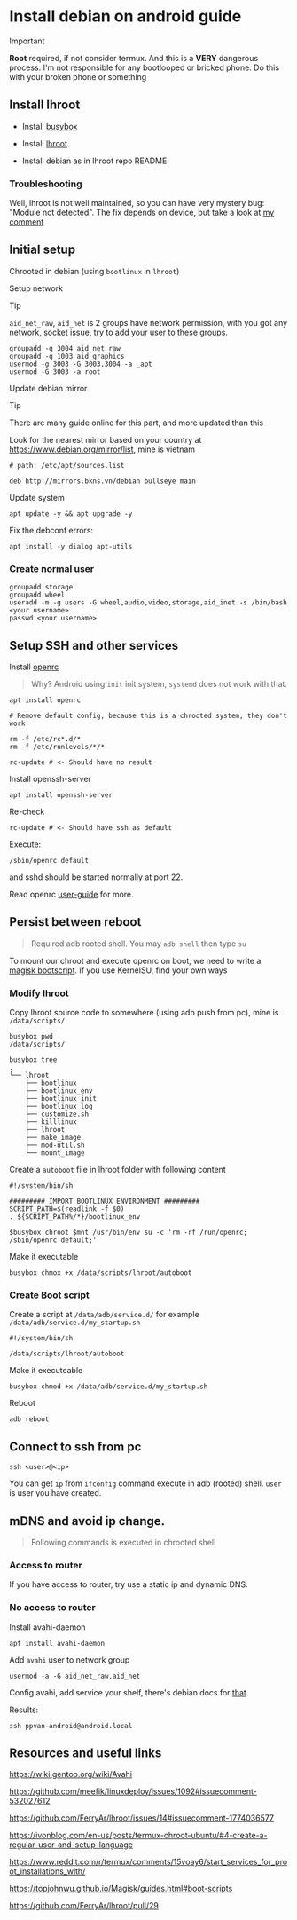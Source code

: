 # Install debian on android guide

> [!IMPORTANT]
> **Root** required, if not consider termux. And this is a **VERY** dangerous process. I'm not responsible for any bootlooped or bricked phone. Do this with your broken phone or something

## Install lhroot

- Install [busybox](https://github.com/Magisk-Modules-Alt-Repo/BuiltIn-BusyBox)

- Install [lhroot](https://github.com/FerryAr/lhroot).

- Install debian as in lhroot repo README.


### Troubleshooting

Well, lhroot is not well maintained, so you can have very mystery bug: "Module not detected". The fix depends on device, but take a look at [my comment](https://github.com/FerryAr/lhroot/issues/45#issuecomment-1946347252)


## Initial setup

Chrooted in debian (using `bootlinux` in `lhroot`)

Setup network

> [!TIP]
> `aid_net_raw`, `aid_net` is 2 groups have network permission, with you got any network, socket issue, try to add your user to these groups.

```
groupadd -g 3004 aid_net_raw
groupadd -g 1003 aid_graphics
usermod -g 3003 -G 3003,3004 -a _apt
usermod -G 3003 -a root
```

Update debian mirror

> [!TIP]
> There are many guide online for this part, and more updated than this

Look for the nearest mirror based on your country at https://www.debian.org/mirror/list, mine is vietnam


```
# path: /etc/apt/sources.list

deb http://mirrors.bkns.vn/debian bullseye main
```

Update system
```
apt update -y && apt upgrade -y
```

Fix the debconf errors:

```
apt install -y dialog apt-utils
```

### Create normal user

```
groupadd storage
groupadd wheel
useradd -m -g users -G wheel,audio,video,storage,aid_inet -s /bin/bash <your username>
passwd <your username>
```

## Setup SSH and other services


Install [openrc](https://github.com/OpenRC/openrc)

> Why? Android using `init` init system, `systemd` does not work with that.

```
apt install openrc

# Remove default config, because this is a chrooted system, they don't work

rm -f /etc/rc*.d/*
rm -f /etc/runlevels/*/*

rc-update # <- Should have no result
```

Install openssh-server

```
apt install openssh-server
```

Re-check

```
rc-update # <- Should have ssh as default
```

Execute:

```
/sbin/openrc default
```

and sshd should be started normally at port 22.

Read openrc [user-guide](https://github.com/OpenRC/openrc/blob/master/user-guide.md) for more.



## Persist between reboot

> Required adb rooted shell. You may `adb shell` then type `su`

To mount our chroot and execute openrc on boot, we need to write a [magisk bootscript](https://topjohnwu.github.io/Magisk/guides.html#boot-scripts). If you use KernelSU, find your own ways

### Modify lhroot

Copy lhroot source code to somewhere (using adb push from pc), mine is `/data/scripts/`
```
busybox pwd
/data/scripts/

busybox tree
.
└── lhroot
    ├── bootlinux
    ├── bootlinux_env
    ├── bootlinux_init
    ├── bootlinux_log
    ├── customize.sh
    ├── killlinux
    ├── lhroot
    ├── make_image
    ├── mod-util.sh
    └── mount_image
```

Create a `autoboot` file in lhroot folder with following content

```
#!/system/bin/sh

######### IMPORT BOOTLINUX ENVIRONMENT #########
SCRIPT_PATH=$(readlink -f $0)
. ${SCRIPT_PATH%/*}/bootlinux_env

$busybox chroot $mnt /usr/bin/env su -c 'rm -rf /run/openrc; /sbin/openrc default;'
```

Make it executable

```
busybox chmox +x /data/scripts/lhroot/autoboot
```

### Create Boot script

Create a script at `/data/adb/service.d/` for example `/data/adb/service.d/my_startup.sh`

```
#!/system/bin/sh

/data/scripts/lhroot/autoboot
```

Make it executeable

```
busybox chmod +x /data/adb/service.d/my_startup.sh
```

Reboot

```
adb reboot
```

## Connect to ssh from pc

```
ssh <user>@<ip>
```

You can get `ip` from `ifconfig` command execute in adb (rooted) shell. `user` is user you have created.

## mDNS and avoid ip change.

> Following commands is executed in chrooted shell 

### Access to router

If you have access to router, try use a static ip and dynamic DNS.

### No access to router

Install avahi-daemon

```
apt install avahi-daemon
```

Add `avahi` user to network group

```
usermod -a -G aid_net_raw,aid_net
```

Config avahi, add service your shelf, there's debian docs for [that](https://wiki.gentoo.org/wiki/Avahi).

Results:

```
ssh ppvan-android@android.local
```


## Resources and useful links

https://wiki.gentoo.org/wiki/Avahi

https://github.com/meefik/linuxdeploy/issues/1092#issuecomment-532027612

https://github.com/FerryAr/lhroot/issues/14#issuecomment-1774036577

https://ivonblog.com/en-us/posts/termux-chroot-ubuntu/#4-create-a-regular-user-and-setup-language

https://www.reddit.com/r/termux/comments/15voay6/start_services_for_proot_installations_with/

https://topjohnwu.github.io/Magisk/guides.html#boot-scripts

https://github.com/FerryAr/lhroot/pull/29